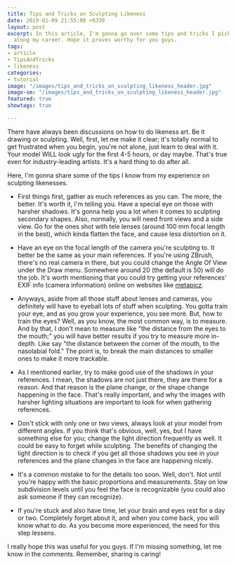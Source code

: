 ```yaml
---
title: Tips and Tricks on Sculpting Likeness
date: 2019-01-09 21:55:00 +0330
layout: post
excerpt: In this article, I'm gonna go over some tips and tricks I picked up so far
  along my career. Hope it proves worthy for you guys.
tags:
- article
- TipsAndTricks
- likeness
categories:
- tutorial
image: "/images/tips_and_tricks_on_sculpting_likeness_header.jpg"
image-sm: "/images/tips_and_tricks_on_sculpting_likeness_header.jpg"
featured: true
showtags: true

---
```

There have always been discussions on how to do likeness art. Be it drawing or sculpting. Well, first, let me make it clear; it's totally normal to get frustrated when you begin, you're not alone, just learn to deal with it. Your model WILL look ugly for the first 4-5 hours, or day maybe. That's true even for industry-leading artists. It's a hard thing to do after all.

Here, I'm gonna share some of the tips I know from my experience on sculpting likenesses.

* First things first, gather as much references as you can. The more, the better. It's worth it, I'm telling you. Have a special eye on those with harsher shadows. It's gonna help you a lot when it comes to sculpting secondary shapes. Also, normally, you will need front views and a side view. Go for the ones shot with tele lenses (around 100 mm focal length in the best), which kinda flatten the face, and cause less distortion on it.

* Have an eye on the focal length of the camera you're sculpting to. It better be the same as your main references. If you're using ZBrush, there's no real camera in there, but you could change the Angle Of View under the Draw menu. Somewhere around 20 (the default is 50) will do the job. It's worth mentioning that you could try getting your references' EXIF info (camera information) online on websites like [metapicz](http://metapicz.com "metapicz").

* Anyways, aside from all those stuff about lenses and cameras, you definitely will have to eyeball lots of stuff when sculpting. You gotta train your eye, and as you grow your experience, you see more. But, how to train the eyes? Well, as you know, the most common way, is to measure. And by that, I don't mean to measure like "the distance from the eyes to the mouth;" you will have better results if you try to measure more in-depth. Like say "the distance between the corner of the mouth, to the nasolabial fold." The point is, to break the main distances to smaller ones to make it more trackable.

* As I mentioned earlier, try to make good use of the shadows in your references. I mean, the shadows are not just there, they are there for a reason. And that reason is the plane change, or the shape change happening in the face. That's really important, and why the images with harsher lighting situations are important to look for when gathering references.

* Don't stick with only one or two views, always look at your model from different angles. If you think that's obvious, well, yes, but I have something else for you; change the light direction frequently as well. It could be easy to forget while sculpting. The benefits of changing the light direction is to check if you get all those shadows you see in your references and the plane changes in the face are happening nicely.

* It's a common mistake to for the details too soon. Well, don't. Not until you're happy with the basic proportions and measurements. Stay on low subdivision levels until you feel the face is recognizable (you could also ask someone if they can recognize).

* If you're stuck and also have time, let your brain and eyes rest for a day or two. Completely forget about it, and when you come back, you will know what to do. As you become more experienced, the need for this step lessens.

I really hope this was useful for you guys. If I'm missing something, let me know in the comments. Remember, sharing is caring!